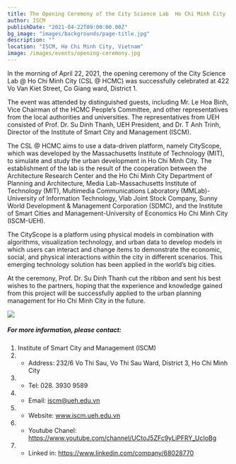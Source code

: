```yaml
---
title: The Opening Ceremony of the City Science Lab  Ho Chi Minh City
author: ISCM
publishDate: "2021-04-22T09:00:00.00Z"
bg_image: "images/backgrounds/page-title.jpg"
description: "" 
location: "ISCM, Ho Chi Minh City, Vietnam"
image: /images/events/opening-ceremony.jpg
---
```

<!--StartFragment-->

In the morning of April 22, 2021, the opening ceremony of the City Science Lab @ Ho Chi Minh City (CSL @ HCMC) was successfully celebrated at 422 Vo Van Kiet Street, Co Giang ward, District 1.

The event was attended by distinguished guests, including Mr. Le Hoa Binh, Vice Chairman of the HCMC People’s Committee, and other representatives from the local authorities and universities. The representatives from UEH consisted of Prof. Dr. Su Dinh Thanh, UEH President, and Dr. T Anh Trinh, Director of the Institute of Smart City and Management (ISCM).

The CSL @ HCMC aims to use a data-driven platform, namely CityScope, which was developed by the Massachusetts Institute of Technology (MIT), to simulate and study the urban development in Ho Chi Minh City. The establishment of the lab is the result of the cooperation between the Architecture Research Center and the Ho Chi Minh City Department of Planning and Architecture, Media Lab-Massachusetts Institute of Technology (MIT), Multimedia Communications Laboratory (MMLab)-University of Information Technology, Vlab Joint Stock Company, Sunny World Development & Management Corporation (SDMC), and the Institute of Smart Cities and Management-University of Economics Ho Chi Minh City (ISCM-UEH).

The CityScope is a platform using physical models in combination with algorithms, visualization technology, and urban data to develop models in which users can interact and change items to demonstrate the economic, social, and physical interactions within the city in different scenarios. This emerging technology solution has been applied in the world’s big cities.

At the ceremony, Prof. Dr. Su Dinh Thanh cut the ribbon and sent his best wishes to the partners, hoping that the experience and knowledge gained from this project will be successfully applied to the urban planning management for Ho Chi Minh City in the future.


![](/images/177584907_285309736474265_2136242009831476149_n.jpg)

##### For more information, please contact:
1. Institute of Smart City and Management (ISCM)
2. * Address: 232/6 Vo Thi Sau, Vo Thi Sau Ward, District 3, Ho Chi Minh City
3. * Tel: 028. 3930 9589
3. * Email: iscm@ueh.edu.vn 
3. * Website: www.iscm.ueh.edu.vn
4. * Youtube Chanel: https://www.youtube.com/channel/UCtoJ5ZFc9yLiPFRY_UcIoBg
5. * Linked in: https://www.linkedin.com/company/68028770
<!--EndFragment-->